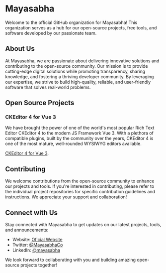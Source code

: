 # Mayasabha

Welcome to the official GitHub organization for Mayasabha! This organization serves as a hub for our open-source projects, free tools, and software developed by our passionate team.

## About Us

At Mayasabha, we are passionate about delivering innovative solutions and contributing to the open-source community. Our mission is to provide cutting-edge digital solutions while promoting transparency, sharing knowledge, and fostering a thriving developer community. By leveraging our expertise, we strive to build high-quality, reliable, and user-friendly software that solves real-world problems.

## Open Source Projects

### CKEditor 4 for Vue 3

We have brought the power of one of the world's most popular Rich Text Editor CKEditor 4 to the modern JS Framework Vue 3. With a plethora of compatible plugins, built by the community over the years, CKEditor 4 is one of the most mature, well-rounded WYSIWYG editors available.

[CKEditor 4 for Vue 3](https://github.com/mayasabha/ckeditor4-vue3).

## Contributing

We welcome contributions from the open-source community to enhance our projects and tools. If you're interested in contributing, please refer to the individual project repositories for specific contribution guidelines and instructions. We appreciate your support and collaboration!

## Connect with Us

Stay connected with Mayasabha to get updates on our latest projects, tools, and announcements:

- Website: [Oficial Website](https://apoorvpal.in)
- Twitter: [@MayasabhaCo](https://twitter.com/MayasabhaCo)
- LinkedIn: [@mayasabha](https://www.linkedin.com/company/mayasabha)

We look forward to collaborating with you and building amazing open-source projects together!
